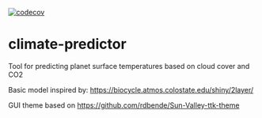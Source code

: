 [![codecov](https://codecov.io/gh/NERC-DTP-Students/climate-predictor/branch/main/graph/badge.svg?token=B7FWJCAPWX)](https://codecov.io/gh/NERC-DTP-Students/climate-predictor)


# climate-predictor
Tool for predicting planet surface temperatures based on cloud cover and CO2

Basic model inspired by:
https://biocycle.atmos.colostate.edu/shiny/2layer/

GUI theme based on https://github.com/rdbende/Sun-Valley-ttk-theme
